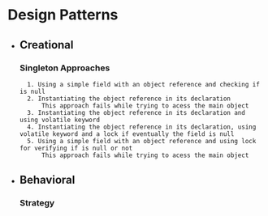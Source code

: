 # Design Patterns


* ## Creational
    ### Singleton Approaches
        1. Using a simple field with an object reference and checking if is null
        2. Instantiating the object reference in its declaration
            This approach fails while trying to acess the main object
        3. Instantiating the object reference in its declaration and using volatile keyword
        4. Instantiating the object reference in its declaration, using volatile keyword and a lock if eventually the field is null
        5. Using a simple field with an object reference and using lock for verifying if is null or not
            This approach fails while trying to acess the main object

* ## Behavioral
    ### Strategy

